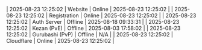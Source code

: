| 2025-08-23 12:25:02 | Website | Online | 2025-08-23 12:25:02 |
| 2025-08-23 12:25:02 | Registration | Online | 2025-08-23 12:25:02 |
| 2025-08-23 12:25:02 | Auth Server | Offline | 2025-08-18 09:33:31 |
| 2025-08-23 12:25:02 | Kezan (PvE) | Offline | 2025-08-03 17:58:02 |
| 2025-08-23 12:25:02 | Gurubashi (PvP) | Offline | N/A |
| 2025-08-23 12:25:02 | Cloudflare | Online | 2025-08-23 12:25:02 |
